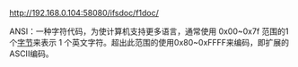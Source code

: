 http://192.168.0.104:58080/ifsdoc/f1doc/

ANSI：一种字符代码，为使计算机支持更多语言，通常使用 0x00~0x7f 范围的1 个[字节](https://baike.baidu.com/item/字节)来表示 1 个英文字符。超出此范围的使用0x80~0xFFFF来编码，即扩展的ASCII编码。